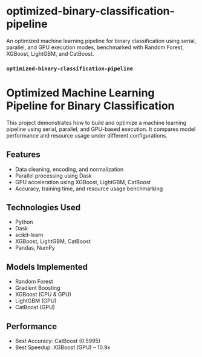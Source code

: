# optimized-binary-classification-pipeline
An optimized machine learning pipeline for binary classification using serial, parallel, and GPU execution modes, benchmarked with Random Forest, XGBoost, LightGBM, and CatBoost.




### `optimized-binary-classification-pipeline`


# Optimized Machine Learning Pipeline for Binary Classification

This project demonstrates how to build and optimize a machine learning pipeline using serial, parallel, and GPU-based execution. It compares model performance and resource usage under different configurations.

## Features

- Data cleaning, encoding, and normalization
- Parallel processing using Dask
- GPU acceleration using XGBoost, LightGBM, CatBoost
- Accuracy, training time, and resource usage benchmarking

## Technologies Used

- Python
- Dask
- scikit-learn
- XGBoost, LightGBM, CatBoost
- Pandas, NumPy

## Models Implemented

- Random Forest
- Gradient Boosting
- XGBoost (CPU & GPU)
- LightGBM (GPU)
- CatBoost (GPU)

## Performance

- Best Accuracy: CatBoost (0.5995)
- Best Speedup: XGBoost (GPU) – 10.9x

